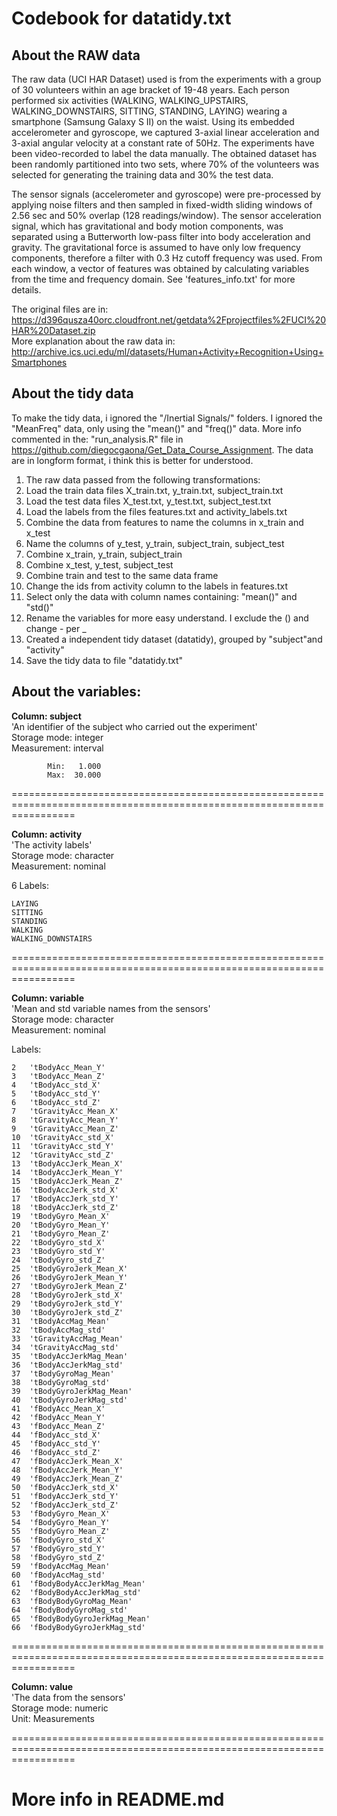 Codebook for datatidy.txt
=========================

About the RAW data
------------------
The raw data (UCI HAR Dataset) used is from the experiments with a group of 30 volunteers within an age bracket of 19-48 years. Each person performed six activities (WALKING, WALKING_UPSTAIRS, WALKING_DOWNSTAIRS, SITTING, STANDING, LAYING) wearing a smartphone (Samsung Galaxy S II) on the waist. Using its embedded accelerometer and gyroscope, we captured 3-axial linear acceleration and 3-axial angular velocity at a constant rate of 50Hz. The experiments have been video-recorded to label the data manually. The obtained dataset has been randomly partitioned into two sets, where 70% of the volunteers was selected for generating the training data and 30% the test data. 

The sensor signals (accelerometer and gyroscope) were pre-processed by applying noise filters and then sampled in fixed-width sliding windows of 2.56 sec and 50% overlap (128 readings/window). The sensor acceleration signal, which has gravitational and body motion components, was separated using a Butterworth low-pass filter into body acceleration and gravity. The gravitational force is assumed to have only low frequency components, therefore a filter with 0.3 Hz cutoff frequency was used. From each window, a vector of features was obtained by calculating variables from the time and frequency domain. See 'features_info.txt' for more details.

The original files are in: https://d396qusza40orc.cloudfront.net/getdata%2Fprojectfiles%2FUCI%20HAR%20Dataset.zip  
More explanation about the raw data in: http://archive.ics.uci.edu/ml/datasets/Human+Activity+Recognition+Using+Smartphones  

About the tidy data
-------------------
To make the tidy data, i ignored the "/Inertial Signals/" folders.
I ignored the "MeanFreq" data, only using the "mean()" and "freq()" data.
More info commented in the: "run_analysis.R" file in https://github.com/diegocgaona/Get_Data_Course_Assignment.
The data are in longform format, i think this is better for understood.

1. The raw data passed from the following transformations:  
2. Load the train data files X_train.txt, y_train.txt, subject_train.txt  
3. Load the test data files X_test.txt, y_test.txt, subject_test.txt  
4. Load the labels from the files features.txt and activity_labels.txt  
5. Combine the data from features to name the columns in x_train and x_test  
6. Name the columns of y_test, y_train, subject_train, subject_test
7. Combine x_train, y_train, subject_train  
8. Combine x_test, y_test, subject_test  
9. Combine train and test to the same data frame  
10. Change the ids from activity column to the labels in features.txt  
11. Select only the data with column names containing: "mean()" and "std()"  
12. Rename the variables for more easy understand. I exclude the () and change - per _  
13. Created a independent tidy dataset (datatidy), grouped by "subject"and "activity"  
14. Save the tidy data to file "datatidy.txt"  

About the variables:
--------------------
**Column: subject**  
'An identifier of the subject who carried out the experiment'  
Storage mode: integer  
Measurement: interval

            Min:   1.000
            Max:  30.000

=======================================================================================================================

**Column: activity**  
'The activity labels'  
Storage mode: character  
Measurement: nominal  

6 Labels:

    LAYING  
	SITTING  
    STANDING  
    WALKING  
    WALKING_DOWNSTAIRS  

=======================================================================================================================

**Column: variable**  
'Mean and std variable names from the sensors'  
Storage mode: character  
Measurement: nominal

Labels:                                                 

    2	'tBodyAcc_Mean_Y'  
    3	'tBodyAcc_Mean_Z'  
    4	'tBodyAcc_std_X'  
    5	'tBodyAcc_std_Y'  
    6	'tBodyAcc_std_Z'  
    7	'tGravityAcc_Mean_X'  
    8	'tGravityAcc_Mean_Y'  
    9	'tGravityAcc_Mean_Z'  
    10	'tGravityAcc_std_X'  
    11	'tGravityAcc_std_Y'  
    12	'tGravityAcc_std_Z'  
    13	'tBodyAccJerk_Mean_X'  
    14	'tBodyAccJerk_Mean_Y'  
    15	'tBodyAccJerk_Mean_Z'  
    16	'tBodyAccJerk_std_X'  
    17	'tBodyAccJerk_std_Y'  
    18	'tBodyAccJerk_std_Z'  
    19	'tBodyGyro_Mean_X'  
    20	'tBodyGyro_Mean_Y'  
    21	'tBodyGyro_Mean_Z'  
    22	'tBodyGyro_std_X'  
    23	'tBodyGyro_std_Y'  
    24	'tBodyGyro_std_Z'  
    25	'tBodyGyroJerk_Mean_X'  
    26	'tBodyGyroJerk_Mean_Y'  
    27	'tBodyGyroJerk_Mean_Z'  
    28	'tBodyGyroJerk_std_X'  
    29	'tBodyGyroJerk_std_Y'  
    30	'tBodyGyroJerk_std_Z'  
    31	'tBodyAccMag_Mean'  
    32	'tBodyAccMag_std'  
    33	'tGravityAccMag_Mean'  
    34	'tGravityAccMag_std'  
    35	'tBodyAccJerkMag_Mean'  
    36	'tBodyAccJerkMag_std'  
    37	'tBodyGyroMag_Mean'  
    38	'tBodyGyroMag_std'  
    39	'tBodyGyroJerkMag_Mean'  
    40	'tBodyGyroJerkMag_std'  
    41	'fBodyAcc_Mean_X'  
    42	'fBodyAcc_Mean_Y'  
    43	'fBodyAcc_Mean_Z'  
    44	'fBodyAcc_std_X'  
    45	'fBodyAcc_std_Y'  
    46	'fBodyAcc_std_Z'  
    47	'fBodyAccJerk_Mean_X'  
    48	'fBodyAccJerk_Mean_Y'  
    49	'fBodyAccJerk_Mean_Z'  
    50	'fBodyAccJerk_std_X'  
    51	'fBodyAccJerk_std_Y'  
    52	'fBodyAccJerk_std_Z'  
    53	'fBodyGyro_Mean_X'  
    54	'fBodyGyro_Mean_Y'  
    55	'fBodyGyro_Mean_Z'  
    56	'fBodyGyro_std_X'  
    57	'fBodyGyro_std_Y'  
    58	'fBodyGyro_std_Z'  
    59	'fBodyAccMag_Mean'  
    60	'fBodyAccMag_std'  
    61	'fBodyBodyAccJerkMag_Mean'  
    62	'fBodyBodyAccJerkMag_std'  
    63	'fBodyBodyGyroMag_Mean'  
    64	'fBodyBodyGyroMag_std'  
    65	'fBodyBodyGyroJerkMag_Mean'  
    66	'fBodyBodyGyroJerkMag_std'  

=======================================================================================================================

**Column: value**  
'The data from the sensors'  
Storage mode: numeric  
Unit: Measurements

=======================================================================================================================   

# More info in README.md
